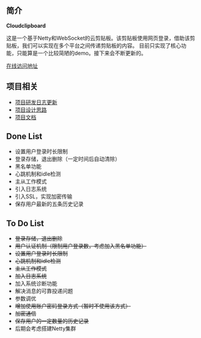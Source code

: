 ## 简介

**Cloudclipboard**

这是一个基于Netty和WebSocket的云剪贴板。该剪贴板使用网页登录，借助该剪贴板，我们可以实现在多个平台之间传递剪贴板的内容。
目前只实现了核心功能，只能算是一个比较简陋的demo。接下来会不断更新的。

[在线访问地址](https://ourclipboard.tk)

## 项目相关
- [项目研发日志更新](https://github.com/luxinfeng/Cloudclipboard/blob/dev/doc/Project-Log-cn.md)
- [项目设计思路](https://github.com/luxinfeng/cloudclipboard/blob/dev/doc/design_cn.md)
- [项目文档](https://github.com/luxinfeng/Cloudclipboard/wiki/_new)

## Done List

- 设置用户登录时长限制
- 登录存储，退出删除（一定时间后自动清除）
- 黑名单功能
- 心跳机制和idle检测
- 主从工作模式
- 引入日志系统
- 引入SSL，实现加密传输
- 保存用户最新的五条历史记录


## To Do List
- ~~登录存储，退出删除~~
- ~~用户认证机制（限制用户登录数，考虑加入黑名单功能）~~
- ~~设置用户登录时长限制~~
- ~~心跳机制和idle检测~~
- ~~主从工作模式~~
- ~~加入日志系统~~
- 加入系统诊断功能
- 解决消息的可靠投递问题 
- 参数调优
- ~~增加使用账户密码登录方式（暂时不使用该方式）~~
- ~~加密通信~~
- ~~保存用户的一定数量的历史记录~~
- 后期会考虑搭建Netty集群



